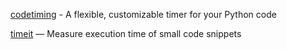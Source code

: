 [codetiming](https://pypi.org/project/codetiming/) - A flexible, customizable timer for your Python code

[timeit](https://docs.python.org/3/library/timeit.html) — Measure execution time of small code snippets
